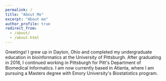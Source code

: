 ```yaml
---
permalink: /
title: "About Me"
excerpt: "About me"
author_profile: true
redirect_from: 
  - /about/
  - /about.html
---
```


Greetings! I grew up in Dayton, Ohio and completed my undergraduate education in bioinformatics at the University of Pittsburgh. After graduating in 2016, I continued working in Pittsburgh for Pitt's Department of Biomedical Informatics. I am now currently based in Atlanta, where I am pursuing a Masters degree with Emory University's Biostatistics program.
